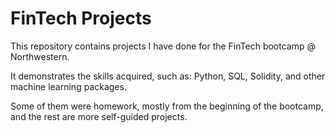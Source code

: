 # FinTech Projects


This repository contains projects I have done for the FinTech bootcamp @ Northwestern. 

It demonstrates the skills acquired, such as: Python, SQL, Solidity, and other machine learning packages. 

Some of them were homework, mostly from the beginning of the bootcamp, and the rest are more self-guided projects. 
